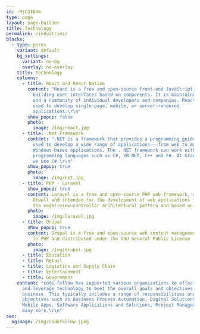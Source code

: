 ```yaml
---
id: -MjC2I64m
type: page
layout: page-builder
title: Technology
permalink: /industries/
blocks:
  - type: perks
    variant: default
    bg_settings:
      variant: no-bg
      overlay: no-overlay
    title: Technology
    columns:
      - title: React and React Native
        content: "React is a free and open-source front-end JavaScript library for
          building user interfaces based on components. It is maintained by Meta
          and a community of individual developers and companies. React can be
          used to develop single-page, mobile, or server-rendered
          applications.\r\n"
        show_popup: false
        photo:
          image: /img/react.jpg
      - title: .Net Framework
        content: ".NET is a framework that provides a programming guidelines that can be
          used to develop a wide range of applications–––from web to mobile to
          Windows-based applications. The . NET framework can work with several
          programming languages such as C#, VB.NET, C++ and F#. At Grand Circus,
          we use C#.\r\n"
        show_popup: true
        photo:
          image: /img/net.jpg
      - title: PHP - Laravel
        show_popup: true
        content: Laravel is a free and open-source PHP web framework, created by Taylor
          Otwell and intended for the development of web applications following
          the model–view–controller architectural pattern and based on Symfony.
        photo:
          image: /img/laravel.jpg
      - title: Drupal
        show_popup: true
        content: Drupal is a free and open-source web content management system written
          in PHP and distributed under the GNU General Public License
        photo:
          image: /img/drupal.jpg
      - title: Education
      - title: Retail
      - title: Logistics and Supply Chain
      - title: Entertainment
      - title: Government
    content: "code fellow has supported various organizations to effectively manage
      and leverage technology to meet the overall goals and objectives of the
      business. This typically includes a range of responsibilities and
      objectives such as Business Process Automation, Digital Solutions, Web and
      Mobile Apps, Software Applications and Solutions, Project Management and
      many more.\r\n"
seo:
  ogimage: /img/codefellow.jpeg
---
```

